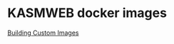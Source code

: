 # KASMWEB docker images

[Building Custom Images](https://www.kasmweb.com/docs/latest/how_to/building_images.html)

